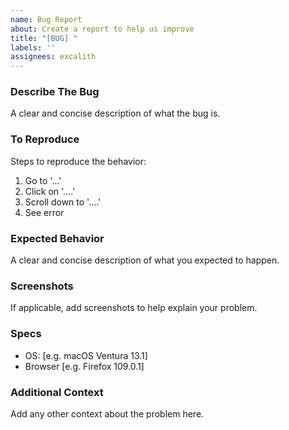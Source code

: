 ```yaml
---
name: Bug Report
about: Create a report to help us improve
title: "[BUG] "
labels: ''
assignees: excalith
---
```


<!-- 
	Please fill this template please be as descriptive as possible
	For more information, you can refer to  contributing guideline
	https://github.com/excalith/excalith-start-page/blob/main/.github/CONTRIBUTING.md
-->

### Describe The Bug
A clear and concise description of what the bug is.

### To Reproduce
Steps to reproduce the behavior:

1. Go to '...'
2. Click on '....'
3. Scroll down to '....'
4. See error

### Expected Behavior
A clear and concise description of what you expected to happen.

### Screenshots
If applicable, add screenshots to help explain your problem.

### Specs

- OS: [e.g. macOS Ventura 13.1]
- Browser [e.g. Firefox 109.0.1]

### Additional Context
Add any other context about the problem here.
